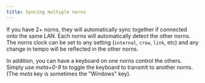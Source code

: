 ```yaml
---
title: Syncing multiple norns
---
```


If you have 2+ norns, they will automatically sync together if connected onto the same LAN. Each norns will automatically detect the other norns. The norns clock can be set to any setting (`internal`, `crow`, `link`, etc) and any change in tempo will be reflected in the other norns.

In addition, you can have a keyboard on one norns control the others. Simply use *meta*+*0-9* to toggle the keyboard to transmit to another norns. (The *meta* key is sometimes the "Windows" key).